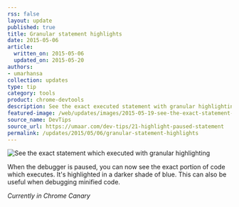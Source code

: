 ```yaml
---
rss: false
layout: update
published: true
title: Granular statement highlights
date: 2015-05-06
article:
  written_on: 2015-05-06
  updated_on: 2015-05-20
authors:
- umarhansa
collection: updates
type: tip
category: tools
product: chrome-devtools
description: See the exact executed statement with granular highlighting.
featured-image: /web/updates/images/2015-05-19-see-the-exact-statement-which-executed-with-granular-highlighting/highlight-paused-statement.gif
source_name: DevTips
source_url: https://umaar.com/dev-tips/21-highlight-paused-statement
permalink: /updates/2015/05/06/granular-statement-highlights
---
```

<img src="/web/updates/images/2015-05-19-see-the-exact-statement-which-executed-with-granular-highlighting/highlight-paused-statement.gif" alt="See the exact statement which executed with granular highlighting">

When the debugger is paused, you can now see the exact portion of code which executes. It's highlighted in a <span class="dt-21-debugger">
<span class="dt-21-debugger-darker">darker</span> shade of blue</span>. This can also be useful when debugging minified code.

<em>Currently in Chrome Canary</em>